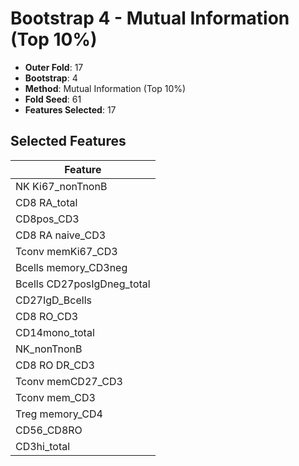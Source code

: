 # Bootstrap 4 - Mutual Information (Top 10%)

- **Outer Fold**: 17
- **Bootstrap**: 4
- **Method**: Mutual Information (Top 10%)
- **Fold Seed**: 61
- **Features Selected**: 17

## Selected Features

| Feature |
|---------|
| NK Ki67_nonTnonB |
| CD8 RA_total |
| CD8pos_CD3 |
| CD8 RA naive_CD3 |
| Tconv memKi67_CD3 |
| Bcells memory_CD3neg |
| Bcells CD27posIgDneg_total |
| CD27IgD_Bcells |
| CD8 RO_CD3 |
| CD14mono_total |
| NK_nonTnonB |
| CD8 RO DR_CD3 |
| Tconv memCD27_CD3 |
| Tconv mem_CD3 |
| Treg memory_CD4 |
| CD56_CD8RO |
| CD3hi_total |

